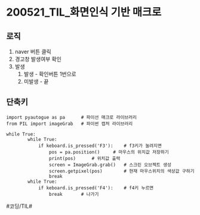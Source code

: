 # 200521_TIL_화면인식 기반 매크로 
## 로직
1. naver 버튼 클릭
2. 경고창 발생여부 확인
3. 발생
	1. 발생 - 확인버튼 1번으로 
	2. 미발생 - 끝

## 단축키
```
import pyautogue as pa      # 파이선 매크로 라이브러리
from PIL import imageGrab   # 파이썬 캡처 라이브러리

while True:
		while True:
			if keboard.is_pressed('F3'):    # f3키가 눌려지면
				pos = pa.position()     # 마우스의 위치값 저장하기
				print(pos)      # 위치값 출력
				screen = ImageGrab.grab()   # 스크린 오브젝트 생성
				screen.getpixel(pos)        # 현재 마우스위치의 색상값 구하기
				break
		while True:
			if keboard.is_pressed('F4'):    # f4키 누르면 
				break	    # 나가기
```

#코딩/TIL#


